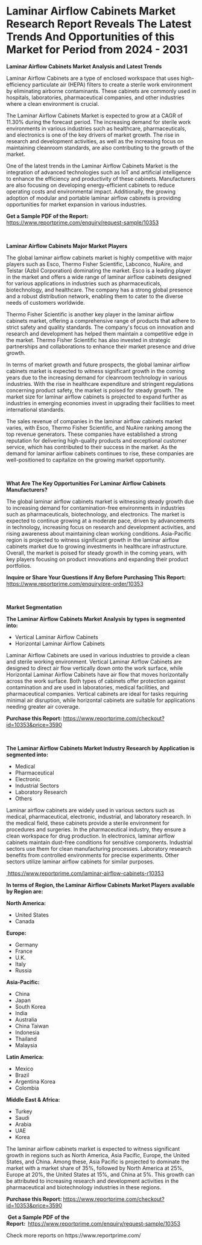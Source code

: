 <p><h1>Laminar Airflow Cabinets Market Research Report Reveals The Latest Trends And Opportunities of this Market for Period from 2024 - 2031</h1></p><p><strong>Laminar Airflow Cabinets Market Analysis and Latest Trends</strong></p>
<p><p>Laminar Airflow Cabinets are a type of enclosed workspace that uses high-efficiency particulate air (HEPA) filters to create a sterile work environment by eliminating airborne contaminants. These cabinets are commonly used in hospitals, laboratories, pharmaceutical companies, and other industries where a clean environment is crucial.</p><p>The Laminar Airflow Cabinets Market is expected to grow at a CAGR of 11.30% during the forecast period. The increasing demand for sterile work environments in various industries such as healthcare, pharmaceuticals, and electronics is one of the key drivers of market growth. The rise in research and development activities, as well as the increasing focus on maintaining cleanroom standards, are also contributing to the growth of the market.</p><p>One of the latest trends in the Laminar Airflow Cabinets Market is the integration of advanced technologies such as IoT and artificial intelligence to enhance the efficiency and productivity of these cabinets. Manufacturers are also focusing on developing energy-efficient cabinets to reduce operating costs and environmental impact. Additionally, the growing adoption of modular and portable laminar airflow cabinets is providing opportunities for market expansion in various industries.</p></p>
<p><strong>Get a Sample PDF of the Report:&nbsp;</strong> <a href="https://www.reportprime.com/enquiry/request-sample/10353">https://www.reportprime.com/enquiry/request-sample/10353</a></p>
<p>&nbsp;</p>
<p><strong>Laminar Airflow Cabinets Major Market Players</strong></p>
<p><p>The global laminar airflow cabinets market is highly competitive with major players such as Esco, Thermo Fisher Scientific, Labconco, NuAire, and Telstar (Azbil Corporation) dominating the market. Esco is a leading player in the market and offers a wide range of laminar airflow cabinets designed for various applications in industries such as pharmaceuticals, biotechnology, and healthcare. The company has a strong global presence and a robust distribution network, enabling them to cater to the diverse needs of customers worldwide.</p><p>Thermo Fisher Scientific is another key player in the laminar airflow cabinets market, offering a comprehensive range of products that adhere to strict safety and quality standards. The company's focus on innovation and research and development has helped them maintain a competitive edge in the market. Thermo Fisher Scientific has also invested in strategic partnerships and collaborations to enhance their market presence and drive growth.</p><p>In terms of market growth and future prospects, the global laminar airflow cabinets market is expected to witness significant growth in the coming years due to the increasing demand for cleanroom technology in various industries. With the rise in healthcare expenditure and stringent regulations concerning product safety, the market is poised for steady growth. The market size for laminar airflow cabinets is projected to expand further as industries in emerging economies invest in upgrading their facilities to meet international standards.</p><p>The sales revenue of companies in the laminar airflow cabinets market varies, with Esco, Thermo Fisher Scientific, and NuAire ranking among the top revenue generators. These companies have established a strong reputation for delivering high-quality products and exceptional customer service, which has contributed to their success in the market. As the demand for laminar airflow cabinets continues to rise, these companies are well-positioned to capitalize on the growing market opportunity.</p></p>
<p>&nbsp;</p>
<p><strong>What Are The Key Opportunities For Laminar Airflow Cabinets Manufacturers?</strong></p>
<p><p>The global laminar airflow cabinets market is witnessing steady growth due to increasing demand for contamination-free environments in industries such as pharmaceuticals, biotechnology, and electronics. The market is expected to continue growing at a moderate pace, driven by advancements in technology, increasing focus on research and development activities, and rising awareness about maintaining clean working conditions. Asia-Pacific region is projected to witness significant growth in the laminar airflow cabinets market due to growing investments in healthcare infrastructure. Overall, the market is poised for steady growth in the coming years, with key players focusing on product innovations and expanding their product portfolios.</p></p>
<p><strong>Inquire or Share Your Questions If Any Before Purchasing This Report:</strong> <a href="https://www.reportprime.com/enquiry/pre-order/10353">https://www.reportprime.com/enquiry/pre-order/10353</a></p>
<p>&nbsp;</p>
<p><strong>Market Segmentation</strong></p>
<p><strong>The Laminar Airflow Cabinets Market Analysis by types is segmented into:</strong></p>
<p><ul><li>Vertical Laminar Airflow Cabinets</li><li>Horizontal Laminar Airflow Cabinets</li></ul></p>
<p><p>Laminar Airflow Cabinets are used in various industries to provide a clean and sterile working environment. Vertical Laminar Airflow Cabinets are designed to direct air flow vertically down onto the work surface, while Horizontal Laminar Airflow Cabinets have air flow that moves horizontally across the work surface. Both types of cabinets offer protection against contamination and are used in laboratories, medical facilities, and pharmaceutical companies. Vertical cabinets are ideal for tasks requiring minimal air disruption, while horizontal cabinets are suitable for applications needing greater air coverage.</p></p>
<p><strong>Purchase this Report:&nbsp;</strong><a href="https://www.reportprime.com/checkout?id=10353&price=3590">https://www.reportprime.com/checkout?id=10353&price=3590</a></p>
<p>&nbsp;</p>
<p><strong>The Laminar Airflow Cabinets Market Industry Research by Application is segmented into:</strong></p>
<p><ul><li>Medical</li><li>Pharmaceutical</li><li>Electronic</li><li>Industrial Sectors</li><li>Laboratory Research</li><li>Others</li></ul></p>
<p><p>Laminar airflow cabinets are widely used in various sectors such as medical, pharmaceutical, electronic, industrial, and laboratory research. In the medical field, these cabinets provide a sterile environment for procedures and surgeries. In the pharmaceutical industry, they ensure a clean workspace for drug production. In electronics, laminar airflow cabinets maintain dust-free conditions for sensitive components. Industrial sectors use them for clean manufacturing processes. Laboratory research benefits from controlled environments for precise experiments. Other sectors utilize laminar airflow cabinets for similar purposes.</p></p>
<p><a href="https://www.reportprime.com/laminar-airflow-cabinets-r10353">&nbsp;https://www.reportprime.com/laminar-airflow-cabinets-r10353</a></p>
<p><strong>In terms of Region, the Laminar Airflow Cabinets Market Players available by Region are:</strong></p>
<p>
    <p> <strong> North America: </strong>
        <ul>
            <li>United States</li>
            <li>Canada</li>
        </ul>
        </p> 
    <p> <strong> Europe: </strong>
        <ul>
            <li>Germany</li>
            <li>France</li>
            <li>U.K.</li>
            <li>Italy</li>
            <li>Russia</li>
        </ul>
        </p> 
    <p> <strong> Asia-Pacific: </strong>
        <ul>
            <li>China</li>
            <li>Japan</li>
            <li>South Korea</li>
            <li>India</li>
            <li>Australia</li>
            <li>China Taiwan</li>
            <li>Indonesia</li>
            <li>Thailand</li>
            <li>Malaysia</li>
        </ul>
        </p> 
    <p> <strong> Latin America: </strong>
        <ul>
            <li>Mexico</li>
            <li>Brazil</li>
            <li>Argentina Korea</li>
            <li>Colombia</li>
        </ul>
        </p> 
    <p> <strong> Middle East & Africa: </strong>
        <ul>
            <li>Turkey</li>
            <li>Saudi</li>
            <li>Arabia</li>
            <li>UAE</li>
            <li>Korea</li>
        </ul>
    </p>
    </p>
<p><p>The laminar airflow cabinets market is expected to witness significant growth in regions such as North America, Asia Pacific, Europe, the United States, and China. Among these, Asia Pacific is projected to dominate the market with a market share of 35%, followed by North America at 25%, Europe at 20%, the United States at 15%, and China at 5%. This growth can be attributed to increasing research and development activities in the pharmaceutical and biotechnology industries in these regions.</p></p>
<p><strong>Purchase this Report: </strong><a href="https://www.reportprime.com/checkout?id=10353&price=3590">https://www.reportprime.com/checkout?id=10353&price=3590</a></p>
<p>&nbsp;<strong>Get a Sample PDF of the Report:&nbsp;&nbsp;</strong><a href="https://www.reportprime.com/enquiry/request-sample/10353">https://www.reportprime.com/enquiry/request-sample/10353</a></p>
<p><strong></strong></p>
<p>Check more reports on https://www.reportprime.com/</p>